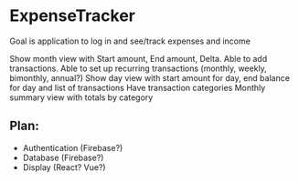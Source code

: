 # ExpenseTracker

Goal is application to log in and see/track expenses and income

Show month view with Start amount, End amount, Delta.
Able to add transactions.
Able to set up recurring transactions (monthly, weekly, bimonthly, annual?)
Show day view with start amount for day, end balance for day and list of transactions
Have transaction categories
Monthly summary view with totals by category

## Plan:
- Authentication (Firebase?)
- Database (Firebase?)
- Display (React? Vue?)
